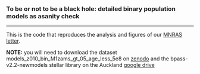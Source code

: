 ### To be or not to be a black hole: detailed binary population models as asanity check
---

This is the code that reproduces the analysis and figures of our [MNRAS letter](https://ui.adsabs.harvard.edu/abs/2022MNRAS.511L..77S/abstract).

**NOTE:** you will need to download the dataset models_z010_bin_M1zams_gt_05_age_less_5e8 on [zenodo](https://zenodo.org/record/5813956#.YdJK33VBzmE) and the bpass-v2.2-newmodels stellar library on the Auckland [google drive](https://drive.google.com/drive/folders/1BS2w9hpdaJeul6-YtZum--F4gxWIPYXl)

